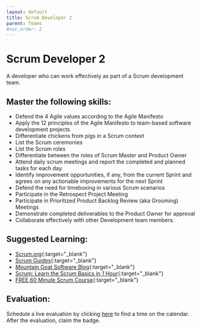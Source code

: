 ```yaml
---
layout: default
title: Scrum Developer 2
parent: Teams
#nav_order: 2
---
```

# Scrum Developer 2

A developer who can work effectively as part of a Scrum development team.

## Master the following skills:

- Defend the 4 Agile values according to the Agile Manifesto
- Apply the 12 principles of the Agile Manifesto to team-based software development projects
- Differentiate chickens from pigs in a Scrum context
- List the Scrum ceremonies
- List the Scrum roles
- Differentiate between the roles of Scrum Master and Product Owner
- Attend daily scrum meetings and report the completed and planned tasks for each day.
- Identify improvement opportunities, if any, from the current Sprint and agrees on any actionable improvements for the next Sprint
- Defend the need for timeboxing in various Scrum scenarios
- Participate in the Retrospect Project Meeting
- Participate in Prioritized Product Backlog Review (aka Grooming) Meetings
- Demonstrate completed deliverables to the Product Owner for approval
- Collaborate effectively with other Development team members.

## Suggested Learning:

- [Scrum.org](https://www.scrum.org/){:target="\_blank"}
- [Scrum Guides](https://www.scrumguides.org/scrum-guide.html){:target="\_blank"}
- [Mountain Goat Software Blog](https://www.mountaingoatsoftware.com/blog){:target="\_blank"}
- [Scrum: Learn the Scrum Basics in 1 Hour](https://www.udemy.com/course/scrum-learn-the-scrum-basics-in-1-hour-agile-scrum/){:target="\_blank"}
- [FREE 60 Minute Scrum Course](https://www.udemy.com/course/free-60-minute-scrum-course/){:target="\_blank"}

## Evaluation:

Schedule a live evaluation by clicking [here](https://api.logro.io/widget/appointment/codex-evals/full-stack) to find a time on the calendar. After the evaluation, claim the badge.
